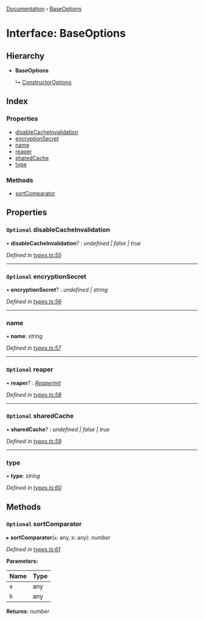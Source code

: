 [Documentation](../README.md) › [BaseOptions](baseoptions.md)

# Interface: BaseOptions

## Hierarchy

* **BaseOptions**

  ↳ [ConstructorOptions](constructoroptions.md)

## Index

### Properties

* [disableCacheInvalidation](baseoptions.md#optional-disablecacheinvalidation)
* [encryptionSecret](baseoptions.md#optional-encryptionsecret)
* [name](baseoptions.md#name)
* [reaper](baseoptions.md#optional-reaper)
* [sharedCache](baseoptions.md#optional-sharedcache)
* [type](baseoptions.md#type)

### Methods

* [sortComparator](baseoptions.md#optional-sortcomparator)

## Properties

### `Optional` disableCacheInvalidation

• **disableCacheInvalidation**? : *undefined | false | true*

*Defined in [types.ts:55](https://github.com/badbatch/cachemap/blob/29323d9/packages/core/src/types.ts#L55)*

___

### `Optional` encryptionSecret

• **encryptionSecret**? : *undefined | string*

*Defined in [types.ts:56](https://github.com/badbatch/cachemap/blob/29323d9/packages/core/src/types.ts#L56)*

___

###  name

• **name**: *string*

*Defined in [types.ts:57](https://github.com/badbatch/cachemap/blob/29323d9/packages/core/src/types.ts#L57)*

___

### `Optional` reaper

• **reaper**? : *[ReaperInit](../README.md#reaperinit)*

*Defined in [types.ts:58](https://github.com/badbatch/cachemap/blob/29323d9/packages/core/src/types.ts#L58)*

___

### `Optional` sharedCache

• **sharedCache**? : *undefined | false | true*

*Defined in [types.ts:59](https://github.com/badbatch/cachemap/blob/29323d9/packages/core/src/types.ts#L59)*

___

###  type

• **type**: *string*

*Defined in [types.ts:60](https://github.com/badbatch/cachemap/blob/29323d9/packages/core/src/types.ts#L60)*

## Methods

### `Optional` sortComparator

▸ **sortComparator**(`a`: any, `b`: any): *number*

*Defined in [types.ts:61](https://github.com/badbatch/cachemap/blob/29323d9/packages/core/src/types.ts#L61)*

**Parameters:**

Name | Type |
------ | ------ |
`a` | any |
`b` | any |

**Returns:** *number*

